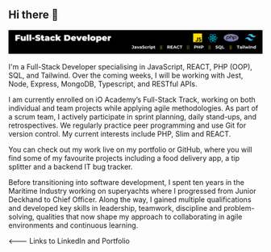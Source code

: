 ## Hi there 👋

<img src="./img/Full-Stack Developer.png">
<p>I'm a Full-Stack Developer specialising in JavaScript, REACT, PHP (OOP), SQL, and Tailwind. Over the coming weeks, I will be working with Jest, Node, Express, MongoDB, Typescript, and RESTful APIs.

I am currently enrolled on iO Academy’s Full-Stack Track, working on both individual and team projects while applying agile methodologies. As part of a scrum team, I actively participate in sprint planning, daily stand-ups, and retrospectives. We regularly practice peer programming and use Git for version control. My current interests include PHP, Slim and REACT.

You can check out my work live on my portfolio or GitHub, where you will find some of my favourite projects including a food delivery app, a tip splitter and a backend IT bug tracker. 

Before transitioning into software development, I spent ten years in the Maritime Industry working on superyachts where I progressed from Junior Deckhand to Chief Officer. Along the way, I gained multiple qualifications and developed key skills in leadership, teamwork, discipline and problem-solving, qualities that now shape my approach to collaborating in agile environments and continuous learning.</p>

<--- Links to LinkedIn and Portfolio
